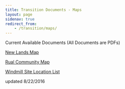 ```yaml
---
title: Transition Documents - Maps
layout: page
sidenav: true
redirect_from:
    - /transition/maps/
--- 
```


Current Available Documents (All Documents are PDFs)

[New Lands Map]({{site.baseurl}}/assets/documents/transition/maps/New-Lands-Map.pdf)

[Rual Community Map]({{site.baseurl}}/assets/documents/transition/maps/Rural-Community-Map.pdf)

[Windmill Site Location List]({{site.baseurl}}/assets/documents/transition/maps/Windmill-Site-Location-List.pdf)


updated 8/22/2016
